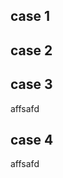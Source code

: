 ## case 1
<script type="text/javascript">
    console.log(111);
    printf("hello, world");
</script>

## case 2
<script src=""></script>

## case 3
<script src=""></script>affsafd

## case 4
<script src="">abort(0);</script>affsafd

